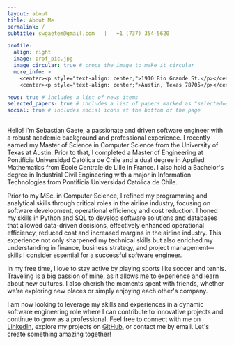 ```yaml
---
layout: about
title: About Me
permalink: /
subtitle: swgaetem@gmail.com   |   +1 (737) 354-5620

profile:
  align: right
  image: prof_pic.jpg
  image_circular: true # crops the image to make it circular
  more_info: >
    <center><p style="text-align: center;">1910 Rio Grande St.</p></center>
    <center><p style="text-align: center;">Austin, Texas 78705</p></center>

news: true # includes a list of news items
selected_papers: true # includes a list of papers marked as "selected={true}"
social: true # includes social icons at the bottom of the page
---
```


Hello! I'm Sebastian Gaete, a passionate and driven software engineer with a robust academic background and professional experience. I recently earned my Master of Science in Computer Science from the University of Texas at Austin. Prior to that, I completed a Master of Engineering at Pontificia Universidad Católica de Chile and a dual degree in Applied Mathematics from École Centrale de Lille in France. I also hold a Bachelor's degree in Industrial Civil Engineering with a major in Information Technologies from Pontificia Universidad Católica de Chile.

Prior to my MSc. in Computer Science, I refined my programming and analytical skills through critical roles in the airline industry, focusing on software development, operational efficiency and cost reduction. I honed my skills in Python and SQL to develop software solutions and databases that allowed data-driven decisions, effectively enhanced operational efficiency, reduced cost and increased margins in the airline industry.  This experience not only sharpened my technical skills but also enriched my understanding in finance, business strategy, and project management—skills I consider essential for a successful software engineer.

In my free time, I love to stay active by playing sports like soccer and tennis. Traveling is a big passion of mine, as it allows me to experience and learn about new cultures. I also cherish the moments spent with friends, whether we're exploring new places or simply enjoying each other's company. 

I am now looking to leverage my skills and experiences in a dynamic software engineering role where I can contribute to innovative projects and continue to grow as a professional. Feel free to connect with me on [LinkedIn](https://linkedin.com/in/sebastianwgm), explore my projects on [GitHub](https://github.com/sebastianwgm), or contact me by email. Let's create something amazing together!
